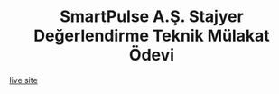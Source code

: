 <h1 align="center">SmartPulse A.Ş. Stajyer Değerlendirme Teknik Mülakat Ödevi</h1>

[live site](https://smartpulse-zidanomar.netlify.app/)
